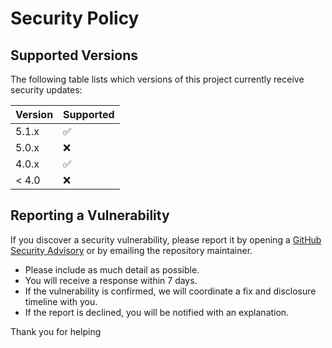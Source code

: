 # Security Policy

## Supported Versions

The following table lists which versions of this project currently receive security updates:

| Version | Supported          |
| ------- | ------------------ |
| 5.1.x   | :white_check_mark: |
| 5.0.x   | :x:                |
| 4.0.x   | :white_check_mark: |
| < 4.0   | :x:                |

## Reporting a Vulnerability

If you discover a security vulnerability, please report it by opening a [GitHub Security Advisory](https://github.com/aherendeen/dotfiles/security/advisories/new) or by emailing the repository maintainer.

- Please include as much detail as possible.
- You will receive a response within 7 days.
- If the vulnerability is confirmed, we will coordinate a fix and disclosure timeline with you.
- If the report is declined, you will be notified with an explanation.

Thank you for helping
